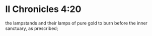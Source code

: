 # II Chronicles 4:20

the lampstands and their lamps of pure gold to burn before the inner sanctuary, as prescribed;
